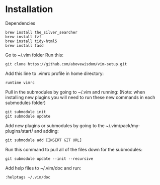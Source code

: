 # Installation

Dependencies
```
brew install the_silver_searcher
brew install fzf
brew install tidy-html5
brew install fasd
```
Go to ~/.vim folder Run this: 
```
git clone https://github.com/abovewisdom/vim-setup.git
```
Add this line to .vimrc profile in home directory: 
```
runtime vimrc
```
Pull in the submodules by going to ~/.vim and running:
(Note: when installing new plugins you will need to run these new commands in each submodules folder)
```
git submodule init
git submodule update
```
Add new plugins or submodules by going to the ~/.vim/pack/my-plugins/start/ and adding:
```
git submodule add [INSERT GIT URL]
```
Run this command to pull all of the files down for the submodules:
```
git submodule update --init --recursive
```
Add help files to ~/.vim/doc and run: 
```
:helptags ~/.vim/doc
```
